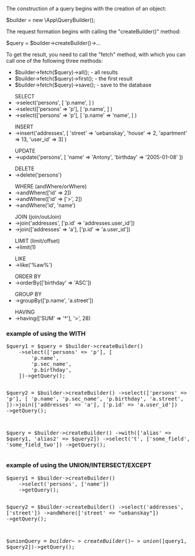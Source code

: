 <p>
The construction of a query begins with the creation of an object:

$builder = new \App\QueryBuilder();
</p>

<p>
The request formation begins with calling the "createBuilder()" method:

$query = $builder->createBuilder()->...
</p>

<p>
To get the result, you need to call the "fetch" method, with which you can call one of the following three methods:
</p>
<ul>
<li>
$builder->fetch($query)->all(); - all results
</li>

<li>
$builder->fetch($query)->first(); - the first result
</li>

<li>
$builder->fetch($query)->save(); - save to the database
</li>
</ul>

<ul>
SELECT 
<li>
->select('persons', [
        'p.name',
    ]
)
</li>
<li>
->select(['persons' => 'p'], [
        'p.name',
    ]
)
</li>
<li>
->select(['persons' => 'p'], [
        'p.name' => 'name',
    ]
)
</li>
</ul>

<ul>
INSERT
<li>
->insert('addresses', [
        'street' => 'uebanskay',
        'house' => 2,
        'apartment' => 13,
        'user_id' => 3]
)
</li>
</ul>

<ul>
UPDATE

<li>
->update('persons', [
        'name' => 'Antony',
        'birthday' => '2005-01-08'
    ])
</li>
</ul>

<ul>
DELETE

<li>
->delete('persons')
</li>
</ul>

<ul>
WHERE (andWhere/orWhere)
<li>
->andWhere(['id' => 2])
</li>
<li>
->andWhere(['id' => ['>', 2])
</li>
<li>
->andWhere('id', 'name')
</li>
</ul>

<ul>
JOIN (join/outJoin)

<li>
->join('addresses', ['p.id' => 'addresses.user_id'])
</li>
<li>
->join(['addresses' => 'a'], ['p.id' => 'a.user_id'])
</li>
</ul>

<ul>
LIMIT (limit/offset)
<li>
->limit(1)
</li>
</ul>

<ul>
LIKE

<li>
->like('%aw%')
</li>
</ul>

<ul>
ORDER BY

<li>
->orderBy(['birthday' => 'ASC'])
</li>
</ul>

<ul>
GROUP BY

<li>
->groupBy(['p.name', 'a.street'])
</li>
</ul>

<ul>
HAVING

<li>
->having(['SUM' => '*'], '>', 28)
</li>
</ul>

<h3>example of using the WITH</h3>
<pre>
$query1 = $query = $builder->createBuilder()
    ->select(['persons' => 'p'], [
        'p.name',
        'p.sec_name',
        'p.birthday',
    ])->getQuery();

$query2 = $builder->createBuilder()
->select(['persons' => 'p'], [
'p.name',
'p.sec_name',
'p.birthday',
'a.street',
])->join(['addresses' => 'a'], ['p.id' => 'a.user_id'])
->getQuery();

$query = $builder->createBuilder()
->with(['alias' => $query1, 'alias2' => $query2])
->select('t', ['some_field', 'some_field_two'])
->getQuery();
</pre>

<h3>example of using the UNION/INTERSECT/EXCEPT</h3>
<pre>
$query1 = $builder->createBuilder()
    ->select('persons', ['name'])
    ->getQuery();

$query2 = $builder->createBuilder()
    ->select('addresses', ['street'])
    ->andWhere(['street' => "uebanskay"])
    ->getQuery();

$unionQuery = $builder->createBuilder()->union([$query1, $query2])->getQuery();
</pre>
